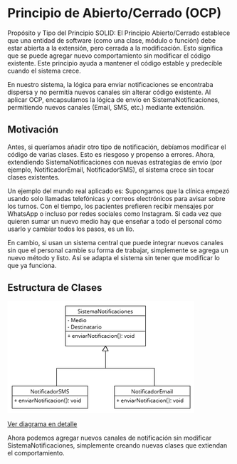 # Principio de Abierto/Cerrado (OCP)

Propósito y Tipo del Principio SOLID: El Principio Abierto/Cerrado establece que una entidad de software (como una clase, módulo o función) debe estar abierta a la extensión, pero cerrada a la modificación. Esto significa que se puede agregar nuevo comportamiento sin modificar el código existente. Este principio ayuda a mantener el código estable y predecible cuando el sistema crece.

En nuestro sistema, la lógica para enviar notificaciones se encontraba dispersa y no permitía nuevos canales sin alterar código existente. Al aplicar OCP, encapsulamos la lógica de envío en SistemaNotificaciones, permitiendo nuevos canales (Email, SMS, etc.) mediante extensión.

## Motivación

Antes, si queríamos añadir otro tipo de notificación, debíamos modificar el código de varias clases. Esto es riesgoso y propenso a errores. Ahora, extendiendo SistemaNotificaciones con nuevas estrategias de envío (por ejemplo, NotificadorEmail, NotificadorSMS), el sistema crece sin tocar clases existentes.

Un ejemplo del mundo real aplicado es: Supongamos que la clínica empezó usando solo llamadas telefónicas y correos electrónicos para avisar sobre los turnos. Con el tiempo, los pacientes prefieren recibir mensajes por WhatsApp o incluso por redes sociales como Instagram. Si cada vez que quieren sumar un nuevo medio hay que enseñar a todo el personal cómo usarlo y cambiar todos los pasos, es un lío.

En cambio, si usan un sistema central que puede integrar nuevos canales sin que el personal cambie su forma de trabajar, simplemente se agrega un nuevo método y listo. Así se adapta el sistema sin tener que modificar lo que ya funciona.

## Estructura de Clases

![Diagrama OCP](https://github.com/skalapuj/SistemaGestionTurnos/raw/main/imagenes/solid/OCP1.png)

[Ver diagrama en detalle](https://drive.google.com/file/d/11jWMnbvvoTs6F9Jyj6gsnQP2EkqqNA4N/view?usp=sharing)

Ahora podemos agregar nuevos canales de notificación sin modificar SistemaNotificaciones, simplemente creando nuevas clases que extiendan el comportamiento.

